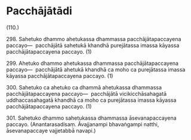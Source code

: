 # Pacchājātādi

(110.)

298\. Sahetuko dhammo ahetukassa dhammassa pacchājātapaccayena paccayo—  pacchājātā sahetukā khandhā purejātassa imassa kāyassa pacchājātapaccayena paccayo. (1)

299\. Ahetuko dhammo ahetukassa dhammassa pacchājātapaccayena paccayo—  pacchājātā ahetukā khandhā ca moho ca purejātassa imassa kāyassa pacchājātapaccayena paccayo. (1)

300\. Sahetuko ca ahetuko ca dhammā ahetukassa dhammassa pacchājātapaccayena paccayo—  pacchājātā vicikicchāsahagatā uddhaccasahagatā khandhā ca moho ca purejātassa imassa kāyassa pacchājātapaccayena paccayo. (1)

301\. Sahetuko dhammo sahetukassa dhammassa āsevanapaccayena paccayo. (Anantarasadisaṃ. Āvajjanampi bhavaṅgampi natthi, āsevanapaccaye vajjetabbā navapi.)
